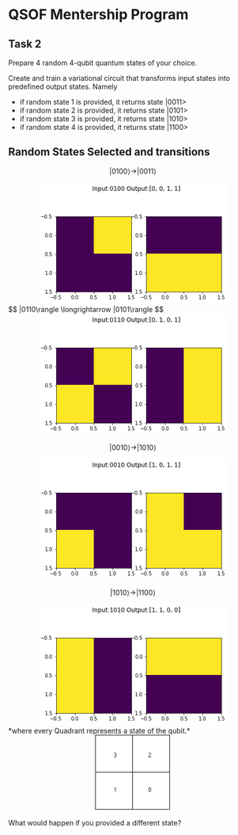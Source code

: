 # QSOF Mentership Program
## Task 2


Prepare 4 random 4-qubit quantum states of your choice.

Create and train a variational circuit that transforms input states into predefined output states. Namely
- if random state 1 is provided, it returns state |0011>
- if random state 2 is provided, it returns state |0101>
- if random state 3 is provided, it returns state |1010>
- if random state 4 is provided, it returns state |1100>


## Random States Selected and transitions

$$ |0100\rangle \longrightarrow |0011\rangle $$
<center>
<img src="output 0100.png">
</center>
$$ |0110\rangle \longrightarrow |0101\rangle $$
<center>
<img src="output 0110.png">
</center>

$$ |0010\rangle \longrightarrow |1010\rangle $$
<center>
<img src="output 0010.png">
</center>

$$ |1010\rangle \longrightarrow |1100\rangle $$
<center>
<img src="output 1010.png">
</center>
*where every Quadrant represents a state of the qubit.*
</br>
<center>
<img src="frame.png"> 
</center>

What would happen if you provided a different state?
